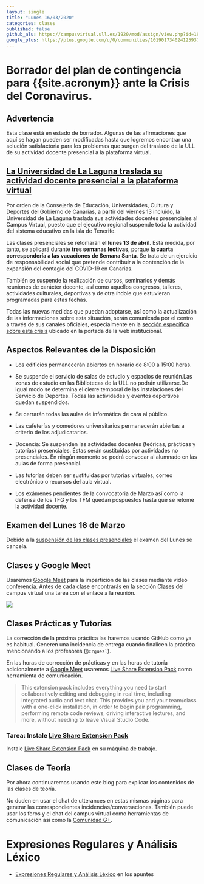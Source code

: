 ```yaml
---
layout: single
title: "Lunes 16/03/2020"
categories: clases
published: false
github_alu: https://campusvirtual.ull.es/1920/mod/assign/view.php?id=187733
google_plus: https://plus.google.com/u/0/communities/101901734024125937720
---
```


# Borrador del plan de contingencia para {{site.acronym}} ante la Crisis del Coronavirus. 

## Advertencia

Esta clase está en estado de borrador. Algunas de las afirmaciones 
que aquí se hagan pueden ser modificadas hasta que logremos encontrar una solución satisfactoria para los problemas que surgen del traslado de la ULL de su actividad docente presencial a la plataforma virtual.


## [La Universidad de La Laguna traslada su actividad docente presencial a la plataforma virtual](https://www.ull.es/portal/noticias/2020/ull-traslada-docencia-plataforma-virtual/)

Por orden de la Consejería de Educación, Universidades, Cultura y Deportes del Gobierno de Canarias, a partir del viernes 13 incluido, la Universidad de La Laguna traslada sus actividades docentes presenciales al Campus Virtual, puesto que el ejecutivo regional suspende toda la actividad del sistema educativo en la isla de Tenerife.

Las clases presenciales se retomarán **el lunes 13 de abril**. Esta medida, por tanto, se aplicará durante **tres semanas lectivas**, porque **la cuarta correspondería a las vacaciones de Semana Santa**. Se trata de un ejercicio de responsabilidad social que pretende contribuir a la contención de la expansión del contagio del COVID-19 en Canarias.

También se suspende la realización de cursos, seminarios y demás reuniones de carácter docente, así como aquellos congresos, talleres, actividades culturales, deportivas y de otra índole que estuvieran programadas para estas fechas.

Todas las nuevas medidas que puedan adoptarse, así como la actualización de las informaciones sobre esta situación, serán comunicada por el centro a través de sus canales oficiales, especialmente en la [sección específica sobre esta crisis](https://www.ull.es/coronavirus/) ubicado en la portada de la web institucional.

## Aspectos Relevantes de la Disposición

* Los edificios permanecerán abiertos en horario de 8:00 a 15:00 horas.

* Se suspende el servicio de salas de estudio y espacios de reunión.Las zonas de estudio en las Bibliotecas de la ULL no podrán utilizarse.De igual modo se determina el cierre temporal de las instalaciones del Servicio de Deportes. Todas las actividades y eventos deportivos quedan suspendidos.
* Se cerrarán todas las aulas de informática de cara al público.
* Las cafeterías y comedores universitarios permanecerán abiertas a criterio de los adjudicatarios.
* Docencia:  Se suspenden las actividades docentes (teóricas, prácticas y tutorías) presenciales. Éstas serán
sustituidas por actividades no presenciales. En ningún momento se podrá convocar al alumnado en las
aulas de forma presencial.
* Las tutorías deben ser sustituidas por tutorías virtuales, correo electrónico o recursos del aula virtual.
* Los exámenes pendientes de la convocatoria de Marzo así como la defensa de los TFG y los TFM
quedan pospuestos hasta que se retome la actividad docente.

## Examen del Lunes 16 de Marzo

Debido a la [suspensión de las clases presenciales](https://www.ull.es/portal/noticias/2020/ull-traslada-docencia-plataforma-virtual/) el examen del Lunes se cancela.

## Clases y Google Meet

Usaremos [Google Meet](https://meet.google.com/) para la impartición de las clases mediante video conferencia. Antes de cada clase encontrarás en la sección [Clases]({{site.campus_virtual}}#section-9) del campus virtual 
una tarea con el enlace a la reunión.

![]({{site.baseurl}}/assets/images/google-meet-example.png)


## Clases Prácticas y Tutorías

La corrección de la próxima práctica las haremos usando GitHub como ya es habitual.
Generen una incidencia de entrega cuando finalicen la práctica mencionando a los profesores (`@crguezl`). 

En las horas de corrección de prácticas y en las horas de tutoría  adicionalmente a [Google Meet](https://meet.google.com/)  usaremos
[Live Share Extension Pack](https://marketplace.visualstudio.com/items?itemName=MS-vsliveshare.vsliveshare-pack) como herramienta de comunicación.

> This extension pack includes everything you need to start collaboratively editing and debugging in real time, including integrated audio and text chat. This provides you and your team/class with a one-click installation, in order to begin pair programming, performing remote code reviews, driving interactive lectures, and more, without needing to leave Visual Studio Code.

### Tarea: Instale [Live Share Extension Pack](https://marketplace.visualstudio.com/items?itemName=MS-vsliveshare.vsliveshare-pack)

Instale [Live Share Extension Pack](https://marketplace.visualstudio.com/items?itemName=MS-vsliveshare.vsliveshare-pack) en su máquina de trabajo.

## Clases de Teoría

Por ahora continuaremos usando este blog para explicar los contenidos de las clases de teoría.

No duden en usar el chat de utterances en estas mismas páginas para generar las correspondientes incidencias/conversaciones. 
También puede usar los foros y el chat del campus virtual como herramientas de comunicación asi como la [Comunidad G+]({{site.google_plus}}).

# Expresiones Regulares y Análisis Léxico

* [Expresiones Regulares y Análisis Léxico](http://localhost:8082/introduccion/tema2-expresiones-regulares-y-analisis-lexico/) en los apuntes

<!--

## Promises

### Promise Chaining

* [Promise Chaining](https://javascript.info/promise-chaining)
* [tema2-async/exercises/promises/promise-chaining/](https://github.com/ULL-MII-SYTWS-1920/ull-mii-sytws-1920.github.io/blob/master/tema2-async/exercises/promises/promise-chaining/)
* [Promises chaining fetch]({{site.baseurl}}/tema2-async/promises-chaining-fetch-example)

### Error handling with promises

* [Error handling with promises](https://javascript.info/promise-error-handling)

```
[~/.../exception-inside-promise(master)]$ pwd -P
/Users/casiano/campus-virtual/1920/pl1920/apuntes/assets/temas/introduccion-a-javascript/event-loop/exercises/promises/exception-inside-promise
```

[Exercises: Exceptions and Promises](https://github.com/ULL-MII-SYTWS-1920/ull-mii-sytws-1920.github.io/tree/master/tema2-async/exercises/promises/exception-inside-promise)

### Promise API

* [Promise API](https://javascript.info/promise-api)

## Práctica: p3-t2-handling-events

* [Descripción de la Práctica]({{site.baseurl}}/tema2-async/practicas/p3-t2-handling-events/index.html)

## Node.js EventEmitters

* [Node.js EventEmitters]({{site.baseurl}}/tema2-async/event-emitter.html)

## Streams

* [Streams]({{site.baseurl}}/tema1-introduccion/streams)

## Processes

* [Node.js Child Processes]({{site.baseurl}}/tema2-async/processes)

-->